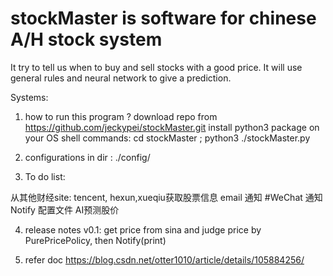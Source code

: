 # stockMaster is software for chinese A/H stock system
It try to tell us when to buy and sell stocks with a good price.
It will use general rules and neural network to give a prediction.

Systems:
   
  

1. how to run this program ?
  download repo from https://github.com/jeckypei/stockMaster.git
  install python3 package on your OS
  shell commands: cd stockMaster ; python3 ./stockMaster.py

2. configurations 
  in dir : ./config/
  
3. To do list: 
 
 从其他财经site: tencent, hexun,xueqiu获取股票信息
 email 通知
 #WeChat 通知
 Notify 配置文件 
 AI预测股价
 
4. release notes
v0.1:
  get price from sina and judge price by PurePricePolicy, then Notify(print)

5. refer doc
https://blog.csdn.net/otter1010/article/details/105884256/




